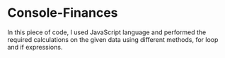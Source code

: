 # Console-Finances
In this piece of code, I used JavaScript language and performed the required calculations on the given data using different methods, for loop and if expressions.
